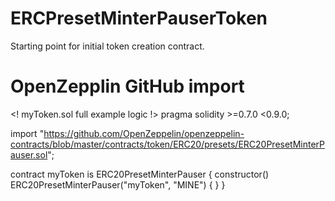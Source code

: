 # ERCPresetMinterPauserToken
Starting point for initial token creation contract.

# OpenZepplin GitHub import
<! myToken.sol full example logic !>
pragma solidity >=0.7.0 <0.9.0;

import "https://github.com/OpenZeppelin/openzeppelin-contracts/blob/master/contracts/token/ERC20/presets/ERC20PresetMinterPauser.sol";

contract myToken is ERC20PresetMinterPauser {
    constructor() ERC20PresetMinterPauser("myToken", "MINE") {
    }
}
